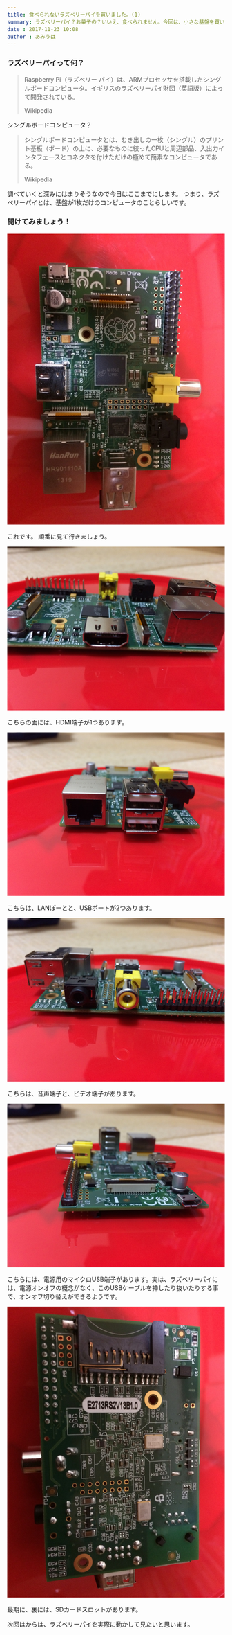 ```yaml
---
title: 食べられないラズベリーパイを買いました。(1)
summary: ラズベリーパイ？お菓子の？いいえ、食べられません。今回は、小さな基盤を買いました。
date : 2017-11-23 10:08
author : あみうは
---
```

### ラズベリーパイって何？
> Raspberry Pi（ラズベリー パイ）は、ARMプロセッサを搭載したシングルボードコンピュータ。イギリスのラズベリーパイ財団（英語版）によって開発されている。
> 
> Wikipedia

シングルボードコンピュータ？

> シングルボードコンピュータとは、むき出しの一枚（シングル）のプリント基板（ボード）の上に、必要なものに絞ったCPUと周辺部品、入出力インタフェースとコネクタを付けただけの極めて簡素なコンピュータである。
> 
> Wikipedia

調べていくと深みにはまりそうなので今日はここまでにします。
つまり、ラズベリーパイとは、基盤が1枚だけのコンピュータのことらしいです。

### 開けてみましょう！
![開けてみよう！](media/20.jpg)

これです。
順番に見て行きましょう。

![横から](media/21.jpg)

こちらの面には、HDMI端子が1つあります。

![縦から](media/22.jpg)

こちらは、LANぽーとと、USBポートが2つあります。

![反対側の横から](media/23.jpg)

こちらは、音声端子と、ビデオ端子があります。

![反対側の縦から](media/24.jpg)

こちらには、電源用のマイクロUSB端子があります。実は、ラズベリーパイには、電源オンオフの概念がなく、このUSBケーブルを挿したり抜いたりする事で、オンオフ切り替えができるようです。

![裏面](media/25.jpg)

最期に、裏には、SDカードスロットがあります。

次回はからは、ラズベリーパイを実際に動かして見たいと思います。